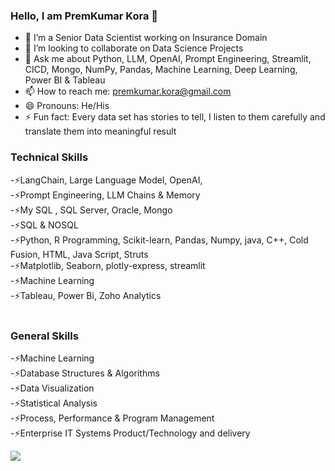 ### Hello, I am PremKumar Kora 👋

- 🔭 I’m a Senior Data Scientist working on Insurance Domain 
- 👯 I’m looking to collaborate on Data Science Projects
- 💬 Ask me about Python, LLM, OpenAI, Prompt Engineering, Streamlit, CICD,  Mongo, NumPy, Pandas, Machine Learning, Deep Learning, Power BI & Tableau
- 📫 How to reach me: premkumar.kora@gmail.com
- 😄 Pronouns: He/His
- ⚡ Fun fact: Every data set has stories to tell, I listen to them carefully and translate them into meaningful result

### Technical Skills
-⚡LangChain, Large Language Model, OpenAI, <br>
-⚡Prompt Engineering, LLM Chains & Memory <br>
-⚡My SQL , SQL Server, Oracle, Mongo<br>
-⚡SQL & NOSQL <br>
-⚡Python, R Programming, Scikit-learn, Pandas, Numpy, java, C++, Cold Fusion, HTML, Java Script, Struts<br>
-⚡Matplotlib, Seaborn, plotly-express, streamlit<br>
-⚡Machine Learning<br>
-⚡Tableau, Power Bi, Zoho Analytics <br><br>

### General Skills

-⚡Machine Learning<br>
-⚡Database Structures & Algorithms<br>
-⚡Data Visualization<br>
-⚡Statistical Analysis<br>
-⚡Process, Performance & Program Management<br>
-⚡Enterprise IT Systems Product/Technology and delivery <br>




<img src="https://github-readme-stats.vercel.app/api?username=premkumarkora&&show_icons=true&title_color=ffffff&icon_color=0000FF&text_color=daf7dc&bg_color=151515">
